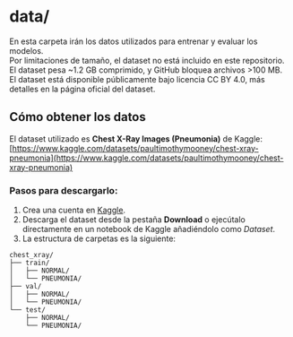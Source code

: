 # data/

En esta carpeta irán los datos utilizados para entrenar y evaluar los modelos.  
Por limitaciones de tamaño, el dataset no está incluido en este repositorio. El dataset pesa ~1.2 GB comprimido, y GitHub bloquea archivos >100 MB.  
El dataset está disponible públicamente bajo licencia CC BY 4.0, más detalles en la página oficial del dataset.

## Cómo obtener los datos

El dataset utilizado es **Chest X-Ray Images (Pneumonia)** de Kaggle:  
[https://www.kaggle.com/datasets/paultimothymooney/chest-xray-pneumonia](https://www.kaggle.com/datasets/paultimothymooney/chest-xray-pneumonia)

### Pasos para descargarlo:

1. Crea una cuenta en [Kaggle](https://www.kaggle.com/).
2. Descarga el dataset desde la pestaña **Download** o ejecútalo directamente en un notebook de Kaggle añadiéndolo como *Dataset*.
3. La estructura de carpetas es la siguiente:

```text
chest_xray/
├── train/
│   ├── NORMAL/
│   └── PNEUMONIA/
├── val/
│   ├── NORMAL/
│   └── PNEUMONIA/
└── test/
    ├── NORMAL/
    └── PNEUMONIA/
